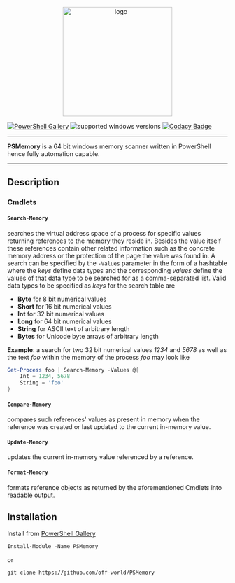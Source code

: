 <p align="center">
<img src="https://i.imgur.com/juiy5FS.png" alt="logo" height="250" width="250" />
</p>

[![PowerShell Gallery](https://img.shields.io/powershellgallery/v/PSMemory.svg)](https://www.powershellgallery.com/packages/PSMemory)
![supported windows versions](https://img.shields.io/badge/supported%20windows%20versions-7%2F8%2F10-yellow.svg)
[![Codacy Badge](https://api.codacy.com/project/badge/Grade/7f35ae966821403c9952a277d3e5d19a)](https://www.codacy.com/app/off-world/PSMemory?utm_source=github.com&amp;utm_medium=referral&amp;utm_content=off-world/PSMemory&amp;utm_campaign=Badge_Grade)

___

**PSMemory** is a 64 bit windows memory scanner written in PowerShell hence fully automation capable.

___


## Description

### Cmdlets

#### `Search-Memory`

searches the virtual address space of a process for specific values returning references to the memory they reside in.
Besides the value itself these references contain other related information such as the concrete memory address or the protection of
the page the value was found in. A search can be specified by the `-Values` parameter in the form of a hashtable where the *keys* define
data types and the corresponding *values* define the values of that data type to be searched for as a comma-separated list. Valid data
types to be specified as *keys* for the search table are
-  **Byte** for 8 bit numerical values
-  **Short** for 16 bit numerical values
-  **Int** for 32 bit numerical values
-  **Long** for 64 bit numerical values
-  **String** for ASCII text of arbitrary length
-  **Bytes** for Unicode byte arrays of arbitrary length

**Example**: a search for two 32 bit numerical values *1234* and *5678* as well as the text *foo* within the memory of the process *foo* may look like
```Powershell
Get-Process foo | Search-Memory -Values @{
    Int = 1234, 5678
    String = 'foo'
}
```


#### `Compare-Memory`

compares such references' values as present in memory when the reference was created or last updated to the current
in-memory value.

#### `Update-Memory`

updates the current in-memory value referenced by a reference.  

#### `Format-Memory`

formats reference objects as returned by the aforementioned Cmdlets into readable output.  

## Installation

Install from [PowerShell Gallery](https://www.powershellgallery.com/packages/PSMemory)

```Powershell
Install-Module -Name PSMemory
```
or
```Shell
git clone https://github.com/off-world/PSMemory
```
